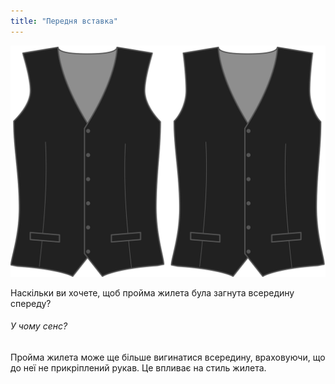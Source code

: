 ```yaml
---
title: "Передня вставка"
---
```


![Передня вставка](frontinset.svg)

Наскільки ви хочете, щоб пройма жилета була загнута всередину спереду?

<Note>

###### У чому сенс?

Пройма жилета може ще більше вигинатися всередину, враховуючи, що до неї не прикріплений рукав.
Це впливає на стиль жилета.

</Note>




